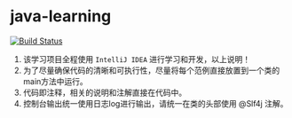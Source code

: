 # java-learning

[![Build Status](https://travis-ci.com/itjun/java-learning.svg?branch=main)](https://travis-ci.com/itjun/java-learning)

1. 该学习项目全程使用 `IntelliJ IDEA` 进行学习和开发，以上说明！
2. 为了尽量确保代码的清晰和可执行性，尽量将每个范例直接放置到一个类的main方法中运行。
3. 代码即注释，相关的说明和注解直接在代码中。
4. 控制台输出统一使用日志log进行输出，请统一在类的头部使用 @Slf4j 注解。
